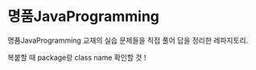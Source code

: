 # 명품JavaProgramming
명품JavaProgramming 교재의 실습 문제들을 직접 풀어 답을 정리한 레파지토리.

복붙할 때 package랑 class name 확인할 것 !
